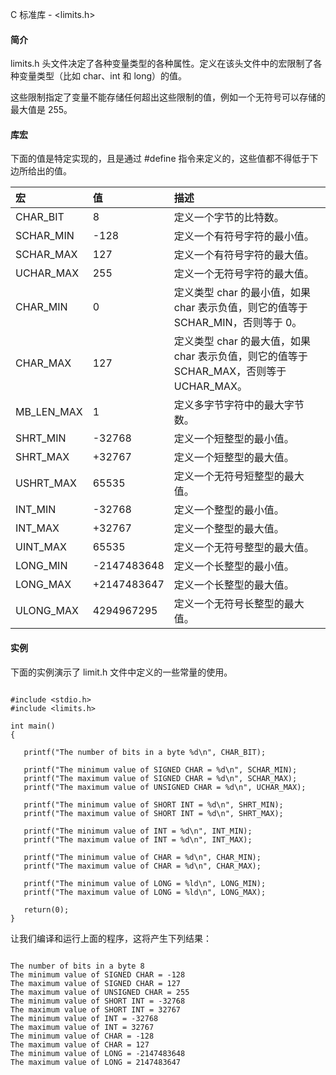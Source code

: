  C 标准库 - <limits.h>
 
#### 简介

 limits.h 头文件决定了各种变量类型的各种属性。定义在该头文件中的宏限制了各种变量类型（比如 char、int 和 long）的值。

 这些限制指定了变量不能存储任何超出这些限制的值，例如一个无符号可以存储的最大值是 255。

 
#### 库宏

 下面的值是特定实现的，且是通过 #define 指令来定义的，这些值都不得低于下边所给出的值。

 

|宏|值|描述|
|:--|:--|:--|
|CHAR_BIT |8|定义一个字节的比特数。|
|SCHAR_MIN|-128|定义一个有符号字符的最小值。|
|SCHAR_MAX|127|定义一个有符号字符的最大值。|
|UCHAR_MAX |255|定义一个无符号字符的最大值。|
|CHAR_MIN|0|定义类型 char 的最小值，如果 char 表示负值，则它的值等于 SCHAR_MIN，否则等于 0。|
|CHAR_MAX|127|定义类型 char 的最大值，如果 char 表示负值，则它的值等于 SCHAR_MAX，否则等于 UCHAR_MAX。|
|MB_LEN_MAX |1|定义多字节字符中的最大字节数。|
|SHRT_MIN|-32768|定义一个短整型的最小值。|
|SHRT_MAX |+32767|定义一个短整型的最大值。|
|USHRT_MAX |65535|定义一个无符号短整型的最大值。|
|INT_MIN |-32768|定义一个整型的最小值。|
|INT_MAX |+32767|定义一个整型的最大值。|
|UINT_MAX|65535|定义一个无符号整型的最大值。|
|LONG_MIN |-2147483648|定义一个长整型的最小值。|
|LONG_MAX |+2147483647|定义一个长整型的最大值。|
|ULONG_MAX |4294967295|定义一个无符号长整型的最大值。|


#### 实例

 下面的实例演示了 limit.h 文件中定义的一些常量的使用。

 
```

#include <stdio.h>
#include <limits.h>

int main()
{

   printf("The number of bits in a byte %d\n", CHAR_BIT);

   printf("The minimum value of SIGNED CHAR = %d\n", SCHAR_MIN);
   printf("The maximum value of SIGNED CHAR = %d\n", SCHAR_MAX);
   printf("The maximum value of UNSIGNED CHAR = %d\n", UCHAR_MAX);

   printf("The minimum value of SHORT INT = %d\n", SHRT_MIN);
   printf("The maximum value of SHORT INT = %d\n", SHRT_MAX); 

   printf("The minimum value of INT = %d\n", INT_MIN);
   printf("The maximum value of INT = %d\n", INT_MAX);

   printf("The minimum value of CHAR = %d\n", CHAR_MIN);
   printf("The maximum value of CHAR = %d\n", CHAR_MAX);

   printf("The minimum value of LONG = %ld\n", LONG_MIN);
   printf("The maximum value of LONG = %ld\n", LONG_MAX);
  
   return(0);
}

```
 让我们编译和运行上面的程序，这将产生下列结果：

 
```

The number of bits in a byte 8
The minimum value of SIGNED CHAR = -128
The maximum value of SIGNED CHAR = 127
The maximum value of UNSIGNED CHAR = 255
The minimum value of SHORT INT = -32768
The maximum value of SHORT INT = 32767
The minimum value of INT = -32768
The maximum value of INT = 32767
The minimum value of CHAR = -128
The maximum value of CHAR = 127
The minimum value of LONG = -2147483648
The maximum value of LONG = 2147483647

```
 

